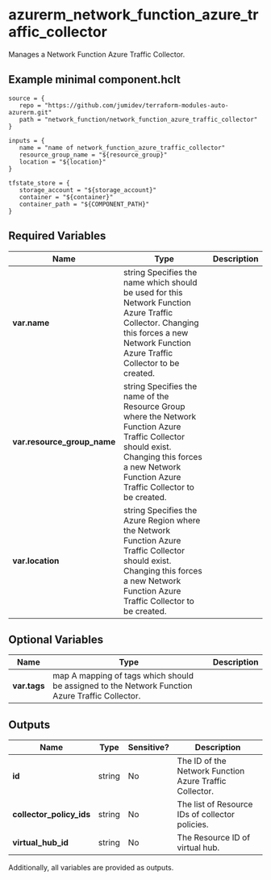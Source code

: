 # azurerm_network_function_azure_traffic_collector

Manages a Network Function Azure Traffic Collector.

## Example minimal component.hclt

```hcl
source = {
   repo = "https://github.com/jumidev/terraform-modules-auto-azurerm.git" 
   path = "network_function/network_function_azure_traffic_collector" 
}

inputs = {
   name = "name of network_function_azure_traffic_collector" 
   resource_group_name = "${resource_group}" 
   location = "${location}" 
}

tfstate_store = {
   storage_account = "${storage_account}" 
   container = "${container}" 
   container_path = "${COMPONENT_PATH}" 
}

```

## Required Variables

| Name | Type |  Description |
| ---- | --------- |  ----------- |
| **var.name** | string  Specifies the name which should be used for this Network Function Azure Traffic Collector. Changing this forces a new Network Function Azure Traffic Collector to be created. | 
| **var.resource_group_name** | string  Specifies the name of the Resource Group where the Network Function Azure Traffic Collector should exist. Changing this forces a new Network Function Azure Traffic Collector to be created. | 
| **var.location** | string  Specifies the Azure Region where the Network Function Azure Traffic Collector should exist. Changing this forces a new Network Function Azure Traffic Collector to be created. | 

## Optional Variables

| Name | Type |  Description |
| ---- | --------- |  ----------- |
| **var.tags** | map  A mapping of tags which should be assigned to the Network Function Azure Traffic Collector. | 



## Outputs

| Name | Type | Sensitive? | Description |
| ---- | ---- | --------- | --------- |
| **id** | string | No  | The ID of the Network Function Azure Traffic Collector. | 
| **collector_policy_ids** | string | No  | The list of Resource IDs of collector policies. | 
| **virtual_hub_id** | string | No  | The Resource ID of virtual hub. | 

Additionally, all variables are provided as outputs.
